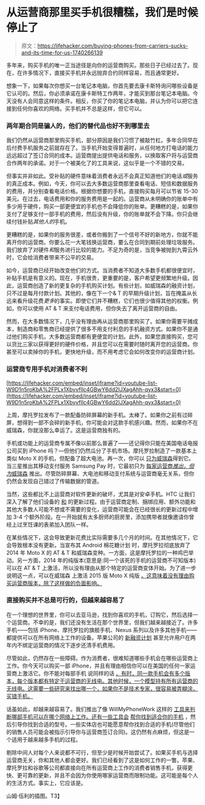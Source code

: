 # 从运营商那里买手机很糟糕，我们是时候停止了

> 原文：<https://lifehacker.com/buying-phones-from-carriers-sucks-and-its-time-for-us-1740266139>

多年来，购买手机的唯一正当途径是向你的运营商购买。那些日子已经过去了。现在，在许多情况下，直接买手机并永远抛弃合约同样容易，而且通常更好。



想象一下，如果每次你想买一台笔记本电脑，你首先要去康卡斯特询问哪些设备是它认可的。然后，你必须承诺在康卡斯特工作两年，才能买到那台笔记本电脑。今天没有人会同意这样的条件。相反，你买了你的笔记本电脑，并认为你可以把它连接到任何你喜欢的网络。买手机并不总是这样，但它可以。

### 两年期合同是骗人的，他们的替代品也好不到哪里去

我们仍然从运营商那里购买手机，部分原因是我们习惯了被敲竹杠。多年合同早在后付费手机服务之前就存在了。当手机开始变得普遍时，从任何地方打电话的能力远远超过了签订合同的成本。运营商提出提供电话和服务，以换取客户将与运营商合作两年的承诺。对于一个被美化了的工具来说，这似乎是一个不错的交易。

但事实并非如此。受补贴的硬件意味着消费者永远不会真正知道他们的电话*或*服务的真正成本。例如，今天，你可以去大多数运营商那里查看电话、短信和数据服务的费用，并分别查看电话价格。根据你想要的手机，直接购买每月可以节省 15-30 美元。在过去，电话费用和你的服务费用是一起的。运营商从未明确你的账单中有多少用于硬件，购买一部更便宜的手机也不会降低你的账单。更糟糕的是，如果你支付了足够支付一部手机的费用，然后没有升级，你的账单就不会下降。你只会继续付钱补贴*其他人的*手机。

更糟糕的是，如果你的服务很差，或者你搬到了一个信号不好的新地方，你就不能离开你的运营商。你要么花一大笔钱换运营商，要么在合同到期前处理垃圾服务。我们放弃了对硬件*和*服务进行比较的能力。不足为奇的是，当竞争被抛到九霄云外时，它会给消费者带来不公平的交易。

如今，运营商已经开始改变他们的方式。当消费者不知道大多数手机都很便宜时，补贴手机是有意义的。现在，手机很贵，更重要的是，客户希望更频繁地升级。因此，运营商创造了新的更复杂的手机购买计划。有些计划，如威瑞森的融资计划，只不过是每月付款计划。其他的，像在下一个& T 的早期升级计划，旨在掩盖从长远来看升级花费*更多*的事实。即使它们并不糟糕，它们也很少值得其他的权衡。例如，你可以使用 AT & T 来支付电话费用，但你失去了离开运营商的自由。

然而，在大多数情况下，几乎没有理由再从运营商那里购买了。如果你需要平摊成本，制造商和零售商已经提供了很多不用支付利息的手机融资方式。如果你不是通过他们购买手机，大多数运营商都有更便宜的计划。此外，如果您直接购买，您可以货比三家以获得更好的硬件价格，并且您可以在需要时随时离开您的运营商。你甚至可以卖掉你的手机，更快地升级，而不用考虑它会如何改变你的运营商计划。

### **运营商专用手机对消费者不利**

 [https://lifehacker.com/embed/inset/iframe?id=youtube-list-W9D1n5roKbA%2FPLx1XbvvfIlc4GBwY6dd2IJXagAhh-qyx3&start=0](https://lifehacker.com/embed/inset/iframe?id=youtube-list-W9D1n5roKbA%2FPLx1XbvvfIlc4GBwY6dd2IJXagAhh-qyx3&start=0) 

上周，摩托罗拉发布了一款配备防碎屏幕的新手机。太棒了。如果你之前有过碎屏，想得到一部不会碎的新手机，你可能会对这款手机感兴趣。然而，如果你不在威瑞森，你就没那么幸运了。这是运营商独有的。

手机或功能上的运营商专属不像以前那么普遍了——还记得你只能在美国电话电报公司买到 iPhone 吗？—但他们仍然瓜分了手机市场。摩托罗拉制造了一款基本上类似 Moto X 的手机，但配备了超大电池。再一次，你可以 [只为威瑞森](https://www.motorola.com/us/products/droid-maxx-2)得到它。当三星推出其移动支付服务 Samsung Pay 时，它最初只为 [每家运营商*推出，但为*威瑞森](http://www.androidpolice.com/2015/10/19/verizon-pushes-out-samsung-pay-enabling-ota-update-with-stagefright-patches-to-galaxy-s6-s6-edge-s6-edge-and-note-5/) 推出。尽管防碎屏幕、大电池和移动支付系统与运营商毫无关系，但你仍然会发现自己错过了传输数据的管道。

当然，这些都比不上运营商对软件更新的破坏，尤其是对安卓手机。HTC 让我们深入了解了他们设备的 [和](http://www.htc.com/us/go/htc-software-updates-process/) 的更新过程。由于运营商定制、捆绑应用、额外功能和其他大多数人可能不想或不需要的变化，运营商可能会在已经很长的更新过程中增加 3-4 个额外阶段。在一开始就有太多厨师的厨房里，添加携带者就像邀请你曾经上过烹饪课的表弟加入团队一样。

在某些情况下，这会导致更新花费比实际需要多几个月的时间。在其他情况下，它会导致根本没有更新。当宣布其 Android 棉花糖计划 时，摩托罗拉彻底放弃了 2014 年 Moto X 的 AT & T 和威瑞森变种。一方面，这是摩托罗拉的一种鸡巴举动。另一方面，2014 年的纯版本(意思是:同一个该死的手机的运营商不可知版本)可以在 AT & T 上激活，所以没有理由从那个特定的运营商变体开始。为了进一步说明这一点，可以在威瑞森 上激活 2015 版 Moto X 纯版 [。这意味着没有理由购买运营商版本，除了这样做的负面影响。](http://www.droid-life.com/2015/09/15/an-update-on-activating-moto-x-pure-editions-at-verizon/)

### **直接购买并不总是可行的，但越来越容易了**

在一个理想的世界里，你可以去亚马逊，找到你喜欢的手机，订购它，然后选择一个运营商。不幸的是，我们还没有生活在那个世界里，但我们越来越接近了。许多手机——包括 iPhone、摩托罗拉的旗舰手机、Nexus 系列以及许多其他手机——都提供可以在所有网络上工作的设备。苹果公司的 [新融资计划](http://lifehacker.com/how-should-you-buy-your-new-iphone-this-tool-will-guid-1732314719) 甚至允许用户在两年内不绑定运营商的情况下逐步还清手机费用。

尽管如此，仍然存在一些障碍。作为消费者，很难知道哪些手机会在哪些运营商上工作。你今天可以购买一部 iPhone，并且有理由相信你可以在美国的任何一家运营商上激活它。你不能对每部手机 说同样的话 [。有时，同一款手机会有多个版本，每个版本都有特定于运营商的无线电。其他时候，一个模型持有所有运营商的无线电。这需要一些研究来找出哪一个，如果你不是技术专家，很容易被弄糊涂，买错手机。](http://www.motorola.com/us/motorola-no-contract-unlocked.html)

话虽如此，却越来越容易了。我们推出了像 WillMyPhoneWork 这样的 [工具来判断哪部手机可以在哪个网络上工作。还有一些工具会](http://lifehacker.com/willmyphonework-shows-which-carriers-your-phone-will-wo-1683926105) [帮你找到适合你的手机](http://lifehacker.com/this-interactive-smartphone-chart-picks-the-right-phone-1684635968#_ga=1.97352538.431406394.1415821409) ，然后引导你找到合适的型号。一些实体店也可能愿意帮你找到合适的手机(尽管他们的销售人员可能会被指示引导你与运营商签订合同)。这仍然有点麻烦，但这是一个适用于越来越多手机的过程。

剔除中间人对每个人来说都不可行，但至少是时候开始尝试了。如果买手机与选择运营商无关，你和其他人都会更好。我们已经看到了这是如何工作的一瞥。苹果、摩托罗拉和谷歌等公司都直接向在所有运营商上工作的消费者销售手机，获得更快、更可靠的更新，并且不会因为你使用哪家运营商而限制功能。这可能是每个人的生活方式。事实上，它应该是。

山姆·伍利的插图。T3】